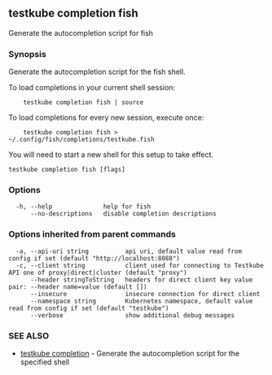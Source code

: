 
<head>
  <meta name="og:type" content="reference-doc" />
</head>

## testkube completion fish

Generate the autocompletion script for fish

### Synopsis

Generate the autocompletion script for the fish shell.

To load completions in your current shell session:

```
	testkube completion fish | source
```

To load completions for every new session, execute once:

```
	testkube completion fish > ~/.config/fish/completions/testkube.fish
```

You will need to start a new shell for this setup to take effect.


```
testkube completion fish [flags]
```

### Options

```
  -h, --help              help for fish
      --no-descriptions   disable completion descriptions
```

### Options inherited from parent commands

```
  -a, --api-uri string          api uri, default value read from config if set (default "http://localhost:8088")
  -c, --client string           client used for connecting to Testkube API one of proxy|direct|cluster (default "proxy")
      --header stringToString   headers for direct client key value pair: --header name=value (default [])
      --insecure                insecure connection for direct client
      --namespace string        Kubernetes namespace, default value read from config if set (default "testkube")
      --verbose                 show additional debug messages
```

### SEE ALSO

* [testkube completion](testkube_completion.md)	 - Generate the autocompletion script for the specified shell

